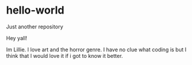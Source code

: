 # hello-world
Just another repository

Hey yall!

Im Lillie. I love art and the horror genre. 
I have no clue what coding is but I think that I would love it if i got to know it better. 

